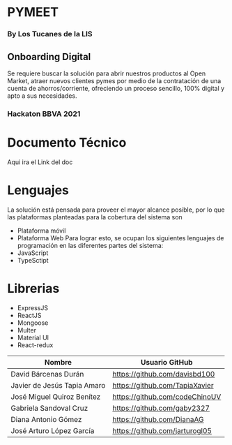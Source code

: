 # PYMEET
### By Los Tucanes de la LIS
## Onboarding Digital
Se requiere buscar la solución para abrir nuestros productos al Open Market, atraer nuevos clientes pymes por medio de la contratación de una cuenta de ahorros/corriente, ofreciendo un proceso sencillo, 100% digital y apto a sus necesidades.
### Hackaton BBVA 2021

# Documento Técnico
Aqui ira el Link del doc

# Lenguajes
La solución está pensada para proveer el mayor alcance posible, por lo que las plataformas planteadas para la cobertura del sistema son 
-	Plataforma móvil
-	Plataforma Web
Para lograr esto, se ocupan los siguientes lenguajes de programación en las diferentes partes del sistema:
-	JavaScript
-	TypeSctipt

# Librerias
- ExpressJS
- ReactJS
- Mongoose
- Multer
- Material UI
- React-redux

| Nombre                      | Usuario GitHub                 |
|-----------------------------|--------------------------------|
| David Bárcenas Durán        | https://github.com/davisbd100  |
| Javier de Jesús Tapia Amaro | https://github.com/TapiaXavier |
| José Miguel Quiroz Benítez  | https://github.com/codeChinoUV |
| Gabriela Sandoval Cruz      | https://github.com/gaby2327    |
| Diana Antonio Gómez         | https://github.com/DianaAG     |
| José Arturo López García    | https://github.com/jarturogl05 |
